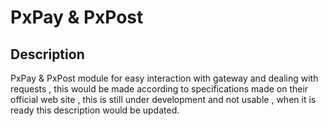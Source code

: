 # PxPay & PxPost


## Description

PxPay & PxPost module for easy interaction with gateway and dealing with requests , this would be made according to specifications made on their official web site
, this is still under development and not usable , when it is ready this description would be updated.



